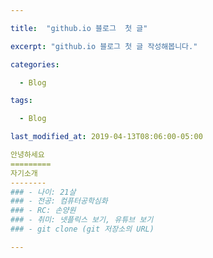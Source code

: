 ```yaml
---

title:  "github.io 블로그  첫 글"

excerpt: "github.io 블로그 첫 글 작성해봅니다."

categories:

  - Blog

tags:

  - Blog

last_modified_at: 2019-04-13T08:06:00-05:00

안녕하세요 
=========
자기소개
--------
### - 나이: 21살 
### - 전공: 컴퓨터공학심화 
### - RC: 손양원
### - 취미: 넷플릭스 보기, 유튜브 보기
### - git clone (git 저장소의 URL)

---
```

